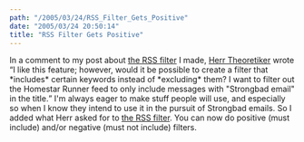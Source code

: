 ```yaml
---
path: "/2005/03/24/RSS_Filter_Gets_Positive" 
date: "2005/03/24 20:50:14" 
title: "RSS Filter Gets Positive" 
---
```

<p>In a comment to my post about <a href="http://weblog.randomchaos.com/rssfilter/">the RSS filter</a> I made, <a href="http://weblog.randomchaos.com/?date=2004-01-08&amp;title=RSS+filter#comment-1164">Herr Theoretiker</a> wrote <q>I like this feature; however, would it be possible to create a filter that *includes* certain keywords instead of *excluding* them? I want to filter out the Homestar Runner feed to only include messages with "Strongbad email" in the title.</q> I'm always eager to make stuff people will use, and especially so when I know they intend to use it in the pursuit of Strongbad emails. So I added what Herr asked for to <a href="http://weblog.randomchaos.com/rssfilter/">the RSS filter</a>. You can now do positive (must include) and/or negative (must not include) filters.</p>